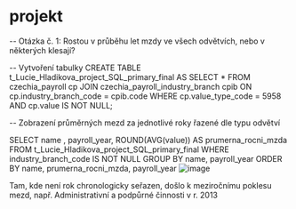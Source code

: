 # projekt
-- Otázka č. 1: Rostou v průběhu let mzdy ve všech odvětvích, nebo v některých klesají?

-- Vytvoření tabulky
CREATE TABLE t_Lucie_Hladikova_project_SQL_primary_final AS
SELECT * 
FROM czechia_payroll cp
JOIN czechia_payroll_industry_branch cpib 
     ON cp.industry_branch_code = cpib.code
WHERE cp.value_type_code = 5958 AND cp.value IS NOT NULL;


-- Zobrazení průměrných mezd za jednotlivé roky řazené dle typu odvětví

SELECT name , payroll_year, ROUND(AVG(value)) AS prumerna_rocni_mzda
FROM t_Lucie_Hladikova_project_SQL_primary_final 
WHERE industry_branch_code IS NOT NULL
GROUP BY name, payroll_year
ORDER BY name, prumerna_rocni_mzda, payroll_year 
![image](https://github.com/user-attachments/assets/3c2a535e-87f8-47bb-a299-bc9664da2004)

Tam, kde není rok chronologicky seřazen, došlo k meziročnímu poklesu mezd, např. Administrativní a podpůrné činnosti v r. 2013

